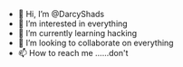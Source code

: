 - 👋 Hi, I’m @DarcyShads
- 👀 I’m interested in everything
- 🌱 I’m currently learning hacking 
- 💞️ I’m looking to collaborate on everything
- 📫 How to reach me ......don't

<!---
DarcyShads/DarcyShads is a ✨ special ✨ repository because its `README.md` (this file) appears on your GitHub profile.
You can click the Preview link to take a look at your changes.
--->
